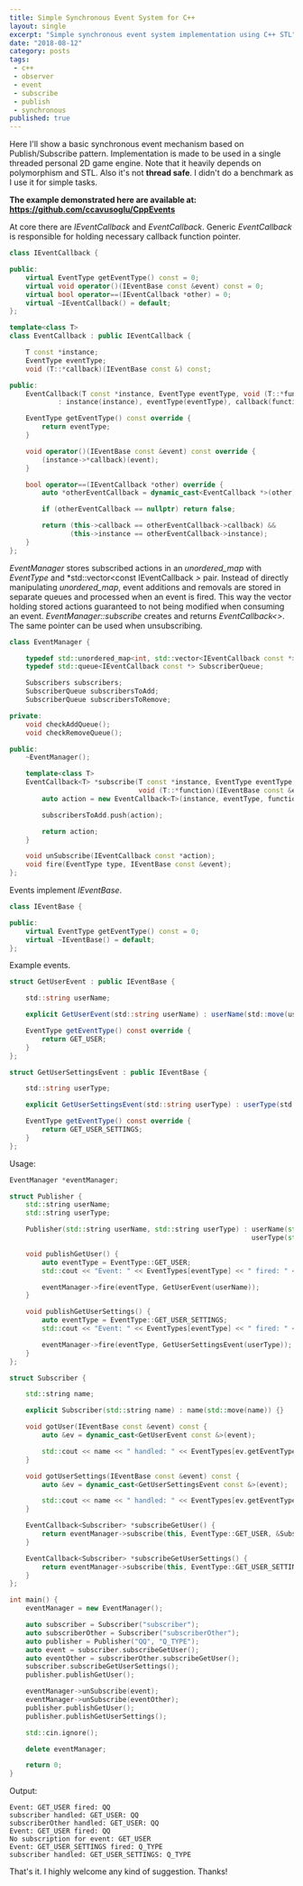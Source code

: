 ```yaml
---
title: Simple Synchronous Event System for C++
layout: single
excerpt: "Simple synchronous event system implementation using C++ STL"
date: "2018-08-12"
category: posts
tags:
 - c++
 - observer
 - event
 - subscribe
 - publish
 - synchronous
published: true
---
```


Here I'll show a basic synchronous event mechanism based on Publish/Subscribe pattern. Implementation is made to be used in a single threaded personal 2D game engine. Note that it heavily depends on polymorphism and STL. Also it's not **thread safe**. I didn't do a benchmark as I use it for simple tasks.

**The example demonstrated here are available at: <https://github.com/ccavusoglu/CppEvents>**

At core there are *IEventCallback* and *EventCallback*. Generic *EventCallback* is responsible for holding necessary callback function pointer.

```c++
class IEventCallback {

public:
    virtual EventType getEventType() const = 0;
    virtual void operator()(IEventBase const &event) const = 0;
    virtual bool operator==(IEventCallback *other) = 0;
    virtual ~IEventCallback() = default;
};

template<class T>
class EventCallback : public IEventCallback {

    T const *instance;
    EventType eventType;
    void (T::*callback)(IEventBase const &) const;

public:
    EventCallback(T const *instance, EventType eventType, void (T::*function)(IEventBase const &event) const)
            : instance(instance), eventType(eventType), callback(function) {}

    EventType getEventType() const override {
        return eventType;
    }

    void operator()(IEventBase const &event) const override {
        (instance->*callback)(event);
    }

    bool operator==(IEventCallback *other) override {
        auto *otherEventCallback = dynamic_cast<EventCallback *>(other);

        if (otherEventCallback == nullptr) return false;

        return (this->callback == otherEventCallback->callback) &&
               (this->instance == otherEventCallback->instance);
    }
};
```

*EventManager* stores subscribed actions in an *unordered_map* with *EventType* and *std::vector<const IEventCallback *>* pair. Instead of directly manipulating *unordered_map*, event additions and removals are stored in separate queues and processed when an event is fired. This way the vector holding stored actions guaranteed to not being modified when consuming an event. *EventManager::subscribe* creates and returns *EventCallback<<T>>*. The same pointer can be used when unsubscribing.

```c++
class EventManager {

    typedef std::unordered_map<int, std::vector<IEventCallback const *>> Subscribers;
    typedef std::queue<IEventCallback const *> SubscriberQueue;

    Subscribers subscribers;
    SubscriberQueue subscribersToAdd;
    SubscriberQueue subscribersToRemove;

private:
    void checkAddQueue();
    void checkRemoveQueue();

public:
    ~EventManager();

    template<class T>
    EventCallback<T> *subscribe(T const *instance, EventType eventType,
                                void (T::*function)(IEventBase const &event) const) {
        auto action = new EventCallback<T>(instance, eventType, function);

        subscribersToAdd.push(action);

        return action;
    }

    void unSubscribe(IEventCallback const *action);
    void fire(EventType type, IEventBase const &event);
};
```

Events implement *IEventBase*.

```c++
class IEventBase {

public:
    virtual EventType getEventType() const = 0;
    virtual ~IEventBase() = default;
};
```

Example events.

```c#
struct GetUserEvent : public IEventBase {

    std::string userName;

    explicit GetUserEvent(std::string userName) : userName(std::move(userName)) {}

    EventType getEventType() const override {
        return GET_USER;
    }
};

struct GetUserSettingsEvent : public IEventBase {

    std::string userType;

    explicit GetUserSettingsEvent(std::string userType) : userType(std::move(userType)) {}

    EventType getEventType() const override {
        return GET_USER_SETTINGS;
    }
};
```

Usage:

```c++
EventManager *eventManager;

struct Publisher {
    std::string userName;
    std::string userType;

    Publisher(std::string userName, std::string userType) : userName(std::move(userName)),
                                                            userType(std::move(userType)) {}

    void publishGetUser() {
        auto eventType = EventType::GET_USER;
        std::cout << "Event: " << EventTypes[eventType] << " fired: " << userName << std::endl;

        eventManager->fire(eventType, GetUserEvent(userName));
    }

    void publishGetUserSettings() {
        auto eventType = EventType::GET_USER_SETTINGS;
        std::cout << "Event: " << EventTypes[eventType] << " fired: " << userType << std::endl;

        eventManager->fire(eventType, GetUserSettingsEvent(userType));
    }
};

struct Subscriber {

    std::string name;

    explicit Subscriber(std::string name) : name(std::move(name)) {}

    void gotUser(IEventBase const &event) const {
        auto &ev = dynamic_cast<GetUserEvent const &>(event);

        std::cout << name << " handled: " << EventTypes[ev.getEventType()] << ": " << ev.userName << std::endl;
    }

    void gotUserSettings(IEventBase const &event) const {
        auto &ev = dynamic_cast<GetUserSettingsEvent const &>(event);

        std::cout << name << " handled: " << EventTypes[ev.getEventType()] << ": " << ev.userType << std::endl;
    }

    EventCallback<Subscriber> *subscribeGetUser() {
        return eventManager->subscribe(this, EventType::GET_USER, &Subscriber::gotUser);
    }

    EventCallback<Subscriber> *subscribeGetUserSettings() {
        return eventManager->subscribe(this, EventType::GET_USER_SETTINGS, &Subscriber::gotUserSettings);
    }
};

int main() {
    eventManager = new EventManager();

    auto subscriber = Subscriber("subscriber");
    auto subscriberOther = Subscriber("subscriberOther");
    auto publisher = Publisher("QQ", "Q_TYPE");
    auto event = subscriber.subscribeGetUser();
    auto eventOther = subscriberOther.subscribeGetUser();
    subscriber.subscribeGetUserSettings();
    publisher.publishGetUser();

    eventManager->unSubscribe(event);
    eventManager->unSubscribe(eventOther);
    publisher.publishGetUser();
    publisher.publishGetUserSettings();

    std::cin.ignore();

    delete eventManager;

    return 0;
}
```

Output:

```
Event: GET_USER fired: QQ
subscriber handled: GET_USER: QQ
subscriberOther handled: GET_USER: QQ
Event: GET_USER fired: QQ
No subscription for event: GET_USER
Event: GET_USER_SETTINGS fired: Q_TYPE
subscriber handled: GET_USER_SETTINGS: Q_TYPE
```

That's it. I highly welcome any kind of suggestion. Thanks!